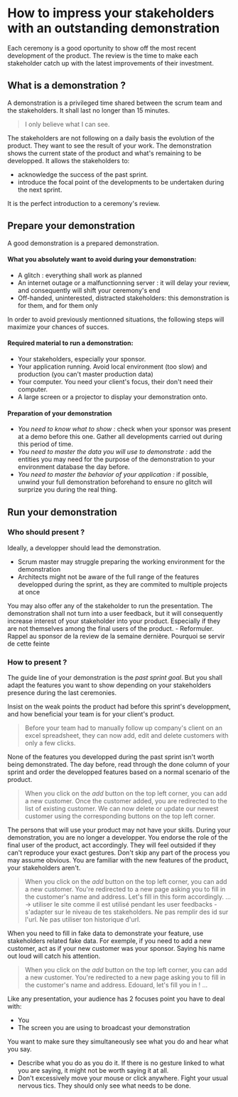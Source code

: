 # How to impress your stakeholders with an outstanding demonstration

Each ceremony is a good oportunity to show off the most recent development of the product. The review is the time to make each stakeholder catch up with the latest improvements of their investment.

## What is a demonstration ?

A demonstration is a privileged time shared between the scrum team and the stakeholders. It shall last no longer than 15 minutes.

> I only believe what I can see.

The stakeholders are not following on a daily basis the evolution of the product. They want to see the result of your work. The demonstration shows the current state of the product and what's remaining to be developped. 
It allows the stakeholders to:
* acknowledge the success of the past sprint.
* introduce the focal point of the developments to be undertaken during the next sprint. 

It is the perfect introduction to a ceremony's review.

## Prepare your demonstration

A good demonstration is a prepared demonstration.

#### What you absolutely want to avoid during your demonstration:
* A glitch : everything shall work as planned
* An internet outage or a malfunctionning server : it will delay your review, and consequently will shift your ceremony's end
* Off-handed, uninterested, distracted stakeholders: this demonstration is for them, and for them only

In order to avoid previously mentionned situations, the following steps will maximize your chances of succes.

#### Required material to run a demonstration:
* Your stakeholders, especially your sponsor.
* Your application running. Avoid local environment (too slow) and production (you can't master production data)
* Your computer. You need your client's focus, their don't need their computer.
* A large screen or a projector to display your demonstration onto.

#### Preparation of your demonstration
* *You need to know what to show :* check when your sponsor was present at a demo before this one. Gather all developments carried out during this period of time.
* *You need to master the data you will use to demonstrate :* add the entities you may need for the purpose of the demonstration to your environment database the day before.
* *You need to master the behavior of your application :* if possible, unwind your full demonstration beforehand to ensure no glitch will surprize you during the real thing.

## Run your demonstration

### Who should present ?

Ideally, a developper should lead the demonstration.
* Scrum master may struggle preparing the working environment for the demonstration
* Architects might not be aware of the full range of the features developped during the sprint, as they are commited to multiple projects at once

You may also offer any of the stakeholder to run the presentation. The demonstration shall not turn into a user feedback, but it will consequently increase interest of your stakeholder into your product. Especially if they are not themselves among the final users of the product. - Reformuler. Rappel au sponsor de la review de la semaine dernière. Pourquoi se servir de cette feinte

### How to present ?

The guide line of your demonstration is the *past sprint goal*. But you shall adapt the features you want to show depending on your stakeholders presence during the last ceremonies.

Insist on the weak points the product had before this sprint's developpment, and how beneficial your team is for your client's product.
> Before your team had to manually follow up company's client on an excel spreadsheet, they can now add, edit and delete customers with only a few clicks.

None of the features you developped during the past sprint isn't worth being demonstrated. The day before, read through the done column of your sprint and order the developped features based on a normal scenario of the product.

> When you click on the *add* button on the top left corner, you can add a new customer.
> Once the customer added, you are redirected to the list of existing customer.
> We can now delete or update our newest customer using the corresponding buttons on the top left corner.

The persons that will use your product may not have your skills. During your demonstration, you are no longer a developper. You endorse the role of the final user of the product, act accordingly.
They will feel outsided if they can't reproduce your exact gestures. Don't skip any part of the process you may assume obvious. You are familiar with the new features of the product, your stakeholders aren't.

> When you click on the *add* button on the top left corner, you can add a new customer.
> You're redirected to a new page asking you to fill in the customer's name and address.
> Let's fill in this form accordingly.
> ... -> utiliser le site comme il est utilisé pendant les user feedbacks - s'adapter sur le niveau de tes stakeholders. Ne pas remplir des id sur l'url. Ne pas utiliser ton historique d'url.

When you need to fill in fake data to demonstrate your feature, use stakeholders related fake data. For exemple, if you need to add a new customer, act as if your new customer was your sponsor. Saying his name out loud will catch his attention.

> When you click on the *add* button on the top left corner, you can add a new customer.
> You're redirected to a new page asking you to fill in the customer's name and address.
> Edouard, let's fill you in !
> ...

Like any presentation, your audience has 2 focuses point you have to deal with:
* You
* The screen you are using to broadcast your demonstration

You want to make sure they simultaneously see what you do and hear what you say. 
* Describe what you do as you do it. If there is no gesture linked to what you are saying, it might not be worth saying it at all. 
* Don't excessively move your mouse or click anywhere. Fight your usual nervous tics. They should only see what needs to be done.
